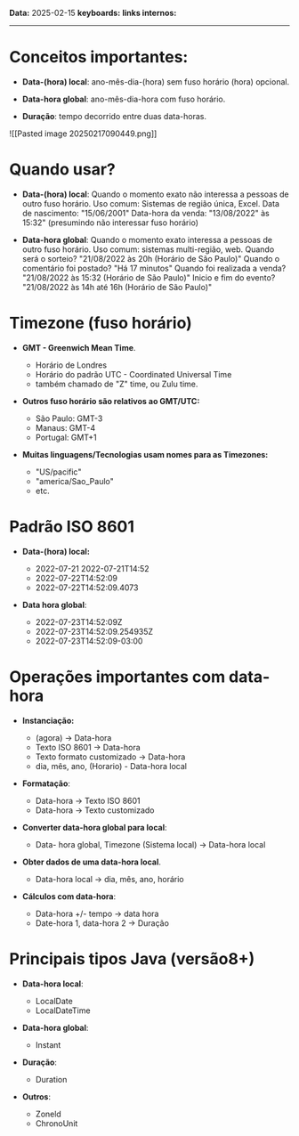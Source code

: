 
**Data:** 2025-02-15
**keyboards:** 
**links internos:** 
___
# Conceitos importantes:

- **Data-(hora) local**:
	ano-mês-dia-(hora) sem fuso horário
	(hora) opcional.

- **Data-hora global**:
	ano-mês-dia-hora com fuso horário.

- **Duração**:
	tempo decorrido entre duas data-horas.


![[Pasted image 20250217090449.png]]



# Quando usar?

- **Data-(hora) local**:
	Quando o momento exato não interessa a pessoas de outro fuso horário.
	Uso comum: Sistemas de região única, Excel.
		Data de nascimento: "15/06/2001"
		Data-hora da venda: "13/08/2022" às 15:32" (presumindo não interessar fuso horário)

- **Data-hora global**:
	Quando o momento exato interessa a pessoas de outro fuso horário.
	Uso comum: sistemas multi-região, web.
		Quando será o sorteio? "21/08/2022 às 20h (Horário de São Paulo)"
		Quando o comentário foi postado? "Há 17 minutos"
		Quando foi realizada a venda? "21/08/2022 às 15:32 (Horário de São Paulo)"
		Inicio e fim do evento? "21/08/2022 às 14h até 16h (Horário de São Paulo)"


# Timezone (fuso horário)

- **GMT - Greenwich Mean Time**.
	- Horário de Londres
	- Horário do padrão UTC - Coordinated Universal Time
	- também chamado de "Z" time, ou Zulu time.


- **Outros fuso horário são relativos ao GMT/UTC:**
	- São Paulo: GMT-3
	- Manaus: GMT-4
	- Portugal: GMT+1 


- **Muitas linguagens/Tecnologias usam nomes para as Timezones:**
	- "US/pacific"
	- "america/Sao_Paulo"
	- etc.


# Padrão ISO 8601

- **Data-(hora) local:**
	- 2022-07-21 2022-07-21T14:52 
	- 2022-07-22T14:52:09 
	- 2022-07-22T14:52:09.4073


- **Data hora global**:
	- 2022-07-23T14:52:09Z 
	- 2022-07-23T14:52:09.254935Z 
	- 2022-07-23T14:52:09-03:00


# Operações importantes com data-hora

- **Instanciação:**
	- (agora) -> Data-hora
	- Texto ISO 8601 -> Data-hora
	- Texto formato customizado -> Data-hora
	- dia, mês, ano, (Horario) - Data-hora local


- **Formatação**:
	- Data-hora -> Texto ISO 8601
	- Data-hora -> Texto customizado


- **Converter data-hora global para local**:
	- Data- hora global, Timezone (Sistema local) -> Data-hora local


- **Obter dados de uma data-hora local**.
	- Data-hora local -> dia, mês, ano, horário


-  **Cálculos com data-hora**:
	- Data-hora +/- tempo -> data hora
	- Date-hora 1, data-hora 2 -> Duração


# Principais tipos Java (versão8+)

- **Data-hora local**:
	- LocalDate
	- LocalDateTime

- **Data-hora global**:
	- Instant

- **Duração**:
	- Duration

- **Outros**:
	- Zoneld
	- ChronoUnit